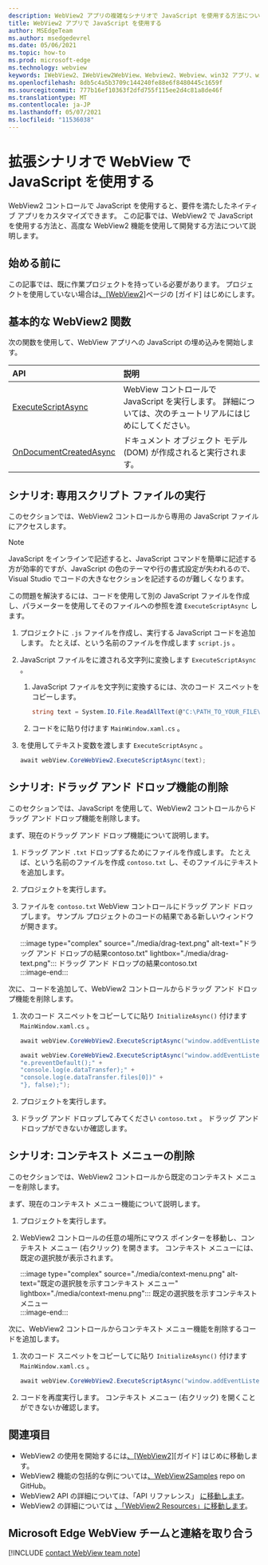 ```yaml
---
description: WebView2 アプリの複雑なシナリオで JavaScript を使用する方法について説明します。
title: WebView2 アプリで JavaScript を使用する
author: MSEdgeTeam
ms.author: msedgedevrel
ms.date: 05/06/2021
ms.topic: how-to
ms.prod: microsoft-edge
ms.technology: webview
keywords: IWebView2、IWebView2WebView、Webview2、Webview、win32 アプリ、win32、edge、ICoreWebView2、ICoreWebView2Host、ブラウザー コントロール、エッジ html
ms.openlocfilehash: 8db5c4a5b3709c144240fe88e6f8480445c1659f
ms.sourcegitcommit: 777b16ef10363f2dfd755f115ee2d4c81a8de46f
ms.translationtype: MT
ms.contentlocale: ja-JP
ms.lasthandoff: 05/07/2021
ms.locfileid: "11536038"
---
```

# <a name="use-javascript-in-webview-for-extended-scenarios"></a>拡張シナリオで WebView で JavaScript を使用する  

WebView2 コントロールで JavaScript を使用すると、要件を満たしたネイティブ アプリをカスタマイズできます。  この記事では、WebView2 で JavaScript を使用する方法と、高度な WebView2 機能を使用して開発する方法について説明します。  

## <a name="before-you-begin"></a>始める前に  

この記事では、既に作業プロジェクトを持っている必要があります。  プロジェクトを使用していない場合は[、[WebView2]][Webview2GetStartedWpf]ページの [ガイド] はじめにします。  

## <a name="basic-webview2-functions"></a>基本的な WebView2 関数  

次の関数を使用して、WebView アプリへの JavaScript の埋め込みを開始します。  

| API  | 説明  |
|:--- |:--- |  
| [ExecuteScriptAsync][Webview2ReferenceWpfMicrosoftWebExecutescriptasync] | WebView コントロールで JavaScript を実行します。 詳細については、次のチュートリアルにはじめにしてください。 |
| [OnDocumentCreatedAsync][Webview2ReferenceWin32Icorewebview2Addscripttoexecuteondocumentcreated] | ドキュメント オブジェクト モデル \(DOM\) が作成されると実行されます。 |
      
## <a name="scenario--running-a-dedicated-script-file"></a>シナリオ: 専用スクリプト ファイルの実行  

このセクションでは、WebView2 コントロールから専用の JavaScript ファイルにアクセスします。  

> [!NOTE]
> JavaScript をインラインで記述すると、JavaScript コマンドを簡単に記述する方が効率的ですが、JavaScript の色のテーマや行の書式設定が失われるので、Visual Studio でコードの大きなセクションを記述するのが難しくなります。  

この問題を解決するには、コードを使用して別の JavaScript ファイルを作成し、パラメーターを使用してそのファイルへの参照を渡 `ExecuteScriptAsync` します。  

1.  プロジェクトに `.js` ファイルを作成し、実行する JavaScript コードを追加します。  たとえば、という名前のファイルを作成します `script.js` 。  
1.  JavaScript ファイルをに渡される文字列に変換します `ExecuteScriptAsync` 。  
    1.  JavaScript ファイルを文字列に変換するには、次のコード スニペットをコピーします。  
        
        ```csharp
        string text = System.IO.File.ReadAllText(@"C:\PATH_TO_YOUR_FILE\script.js");
        ```  
        
    1.  コードをに貼り付けます `MainWindow.xaml.cs` 。  
1.  を使用してテキスト変数を渡します `ExecuteScriptAsync` 。  
    
    ```csharp
    await webView.CoreWebView2.ExecuteScriptAsync(text);
    ```  
    
## <a name="scenario--remove-drag-and-drop-functionality"></a>シナリオ: ドラッグ アンド ドロップ機能の削除  

このセクションでは、JavaScript を使用して、WebView2 コントロールからドラッグ アンド ドロップ機能を削除します。  

まず、現在のドラッグ アンド ドロップ機能について説明します。  

1.  ドラッグ アンド `.txt` ドロップするためにファイルを作成します。  たとえば、という名前のファイルを作成 `contoso.txt` し、そのファイルにテキストを追加します。  
1.  プロジェクトを実行します。  
1.  ファイルを `contoso.txt` WebView コントロールにドラッグ アンド ドロップします。  サンプル プロジェクトのコードの結果である新しいウィンドウが開きます。  
    
    :::image type="complex" source="./media/drag-text.png" alt-text="ドラッグ アンド ドロップの結果contoso.txt" lightbox="./media/drag-text.png":::
       ドラッグ アンド ドロップの結果contoso.txt  
    :::image-end:::  
    
次に、コードを追加して、WebView2 コントロールからドラッグ アンド ドロップ機能を削除します。  

1.  次のコード スニペットをコピーしてに貼り `InitializeAsync()` 付けます `MainWindow.xaml.cs` 。   
    
    ```csharp   
    await webView.CoreWebView2.ExecuteScriptAsync("window.addEventListener('dragover',function(e){e.preventDefault();},false);");
    
    await webView.CoreWebView2.ExecuteScriptAsync("window.addEventListener('drop',function(e){" +
    "e.preventDefault();" +
    "console.log(e.dataTransfer);" +
    "console.log(e.dataTransfer.files[0])" +
    "}, false);");
    ```  
    
1.  プロジェクトを実行します。  
1.  ドラッグ アンド ドロップしてみてください `contoso.txt` 。  ドラッグ アンド ドロップができないか確認します。  
    
## <a name="scenario--removing-the-context-menu"></a>シナリオ: コンテキスト メニューの削除  

このセクションでは、WebView2 コントロールから既定のコンテキスト メニューを削除します。  

まず、現在のコンテキスト メニュー機能について説明します。  

1.  プロジェクトを実行します。  
1.  WebView2 コントロールの任意の場所にマウス ポインターを移動し、コンテキスト メニュー \(右クリック\) を開きます。  コンテキスト メニューには、既定の選択肢が表示されます。  
    
    :::image type="complex" source="./media/context-menu.png" alt-text="既定の選択肢を示すコンテキスト メニュー" lightbox="./media/context-menu.png":::
       既定の選択肢を示すコンテキスト メニュー  
    :::image-end:::  
    
次に、WebView2 コントロールからコンテキスト メニュー機能を削除するコードを追加します。  

1.  次のコード スニペットをコピーしてに貼り `InitializeAsync()` 付けます `MainWindow.xaml.cs` 。    
    
    ```csharp   
    await webView.CoreWebView2.ExecuteScriptAsync("window.addEventListener('contextmenu', window => {window.preventDefault();});");
    ```  
    
1.  コードを再度実行します。  コンテキスト メニュー \(右クリック\) を開くことができないか確認します。  
    
## <a name="see-also"></a>関連項目  

*   WebView2 の使用を開始するには[、[WebView2]][Webview2MainGetStarted][ガイド] はじめに移動します。  
*   WebView2 機能の包括的な例については[、WebView2Samples][GithubMicrosoftedgeWebview2samples] repo on GitHub。  
*   WebView2 API の詳細については、「API リファレンス」 [に移動します][Webview2ApiReference]。  
*   WebView2 の詳細については [、「WebView2 Resources」に移動します][Webview2MainNextSteps]。  
    
## <a name="getting-in-touch-with-the-microsoft-edge-webview-team"></a>Microsoft Edge WebView チームと連絡を取り合う  

[!INCLUDE [contact WebView team note](../includes/contact-webview-team-note.md)]  

<!-- links -->  

[DevtoolsGuideChromiumMain]: ../index.md "Microsoft Edge (Chromium) 開発者ツール |Microsoft ドキュメント"  

[Webview2ApiReference]: ../webview2-api-reference.md "Microsoft EdgeWebView2 API リファレンス |Microsoft Docs"  
[Webview2GetStartedWpf]: ../get-started/wpf.md "WPF (プレビュー) の WebView2 の概要|Microsoft Docs"  
[Webview2MainGetStarted]: ../index.md#get-started "はじめに - WebView2 (プレビュー) Microsoft Edgeの概要|Microsoft Docs"  
[Webview2MainNextSteps]: ../index.md#next-steps "次の手順 - WebView2 (プレビュー) Microsoft Edgeの概要|Microsoft Docs"  

[Webview2ReferenceWin32Icorewebview2Addscripttoexecuteondocumentcreated]: /microsoft-edge/webview2/reference/win32/icorewebview2#addscripttoexecuteondocumentcreated "AddScriptToExecuteOnDocumentCreated - 0.9.579 - interface ICoreWebView2 |Microsoft Docs"  

[Webview2ReferenceWpfMicrosoftWebExecutescriptasync]: /dotnet/api/microsoft.web.webview2.wpf.webview2.executescriptasync "WebView2.ExescriptAsync(String) メソッド (Microsoft.Web.WebView2.Wpf) |Microsoft Docs"  

[GithubMicrosoftedgeWebview2samples]: https://github.com/MicrosoftEdge/WebView2Samples "WebView2 サンプル-MicrosoftEdge/WebView2Samples | GitHub"  
